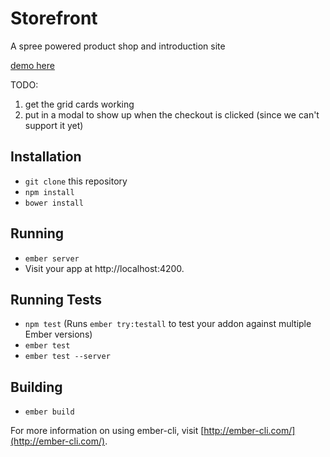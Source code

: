 # Storefront

A spree powered product shop and introduction site

[demo here](https://foxnewsnetwork.gitlab.io/storefront)

TODO:
1. get the grid cards working
2. put in a modal to show up when the checkout is clicked (since we can't support it yet)

## Installation

* `git clone` this repository
* `npm install`
* `bower install`

## Running

* `ember server`
* Visit your app at http://localhost:4200.

## Running Tests

* `npm test` (Runs `ember try:testall` to test your addon against multiple Ember versions)
* `ember test`
* `ember test --server`

## Building

* `ember build`

For more information on using ember-cli, visit [http://ember-cli.com/](http://ember-cli.com/).
